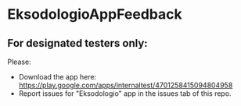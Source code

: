 # EksodologioAppFeedback

## For designated testers only: 
Please:
- Download the app here: https://play.google.com/apps/internaltest/4701258415094804958
- Report issues for "Eksodologio" app in the issues tab of this repo.

